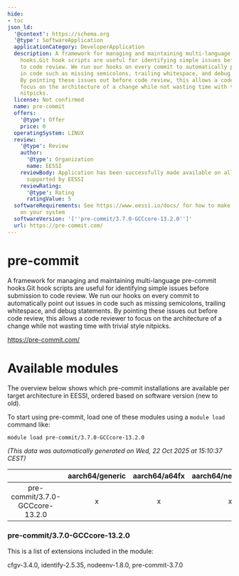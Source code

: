 ```yaml
---
hide:
- toc
json_ld:
  '@context': https://schema.org
  '@type': SoftwareApplication
  applicationCategory: DeveloperApplication
  description: A framework for managing and maintaining multi-language pre-commit
    hooks.Git hook scripts are useful for identifying simple issues before submission
    to code review. We run our hooks on every commit to automatically point out issues
    in code such as missing semicolons, trailing whitespace, and debug statements.
    By pointing these issues out before code review, this allows a code reviewer to
    focus on the architecture of a change while not wasting time with trivial style
    nitpicks.
  license: Not confirmed
  name: pre-commit
  offers:
    '@type': Offer
    price: 0
  operatingSystem: LINUX
  review:
    '@type': Review
    author:
      '@type': Organization
      name: EESSI
    reviewBody: Application has been successfully made available on all architectures
      supported by EESSI
    reviewRating:
      '@type': Rating
      ratingValue: 5
  softwareRequirements: See https://www.eessi.io/docs/ for how to make EESSI available
    on your system
  softwareVersion: '[''pre-commit/3.7.0-GCCcore-13.2.0'']'
  url: https://pre-commit.com/
---
```


pre-commit
==========


A framework for managing and maintaining multi-language pre-commit hooks.Git hook scripts are useful for identifying simple issues before submission to code review. We run our hooks on every commit to automatically point out issues in code such as missing semicolons, trailing whitespace, and debug statements. By pointing these issues out before code review, this allows a code reviewer to focus on the architecture of a change while not wasting time with trivial style nitpicks.

https://pre-commit.com/
# Available modules


The overview below shows which pre-commit installations are available per target architecture in EESSI, ordered based on software version (new to old).

To start using pre-commit, load one of these modules using a `module load` command like:

```shell
module load pre-commit/3.7.0-GCCcore-13.2.0
```

*(This data was automatically generated on Wed, 22 Oct 2025 at 15:10:37 CEST)*

| |aarch64/generic|aarch64/a64fx|aarch64/neoverse_n1|aarch64/neoverse_v1|aarch64/nvidia/grace|x86_64/generic|x86_64/amd/zen2|x86_64/amd/zen3|x86_64/amd/zen4|x86_64/intel/cascadelake|x86_64/intel/haswell|x86_64/intel/icelake|x86_64/intel/sapphirerapids|x86_64/intel/skylake_avx512|
| :---: | :---: | :---: | :---: | :---: | :---: | :---: | :---: | :---: | :---: | :---: | :---: | :---: | :---: | :---: |
|pre-commit/3.7.0-GCCcore-13.2.0|x|x|x|x|x|x|x|x|x|x|x|x|x|x|


### pre-commit/3.7.0-GCCcore-13.2.0

This is a list of extensions included in the module:

cfgv-3.4.0, identify-2.5.35, nodeenv-1.8.0, pre-commit-3.7.0